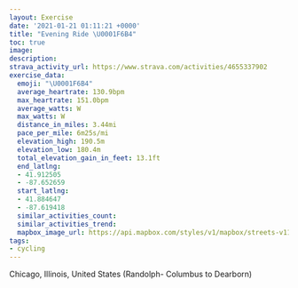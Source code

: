 ```yaml
---
layout: Exercise
date: '2021-01-21 01:11:21 +0000'
title: "Evening Ride \U0001F6B4"
toc: true
image:
description:
strava_activity_url: https://www.strava.com/activities/4655337902
exercise_data:
  emoji: "\U0001F6B4"
  average_heartrate: 130.9bpm
  max_heartrate: 151.0bpm
  average_watts: W
  max_watts: W
  distance_in_miles: 3.44mi
  pace_per_mile: 6m25s/mi
  elevation_high: 190.5m
  elevation_low: 180.4m
  total_elevation_gain_in_feet: 13.1ft
  end_latlng:
  - 41.912505
  - -87.652659
  start_latlng:
  - 41.884647
  - -87.619418
  similar_activities_count:
  similar_activities_trend:
  mapbox_image_url: https://api.mapbox.com/styles/v1/mapbox/streets-v11/static/path-5+787af2-1.0(_rs~FjdxuOAKDDBLBd%40GPC%60A%40LAJEH%3F%5CBZMF%40BHAHDCED%40%3FEEDAXNfBERChBMh%40HTATBJBXMh%40Cr%40%40NEl%40Gf%40KP%3Fv%40FVEN%3FHGBFXCHB%40N%5DCDDBBHCv%40DBHr%40Cr%40CH%40%5EN%60%40%40b%40L%5C%40JU%60%40EV%3FZCFHn%40%3FV%40HGbABZERTXKT%3FVCLGl%40FRBZGzABNX%5EFN%3FPDPDt%40WDADNK%3FBMKMCAE%3F%40D%40Fb%40CSGODDJ%3F%3FC%40%40EBHBKDMAOE%40CgADGF%5BDa%40Kc%40Da%40A%3FBHCFGE%40KCm%40H%7B%40Fc%40I%3FGk%40IE%40IGSBOP%5B%3FUPg%40FUEIBgAMi%40Jk%40%3FQBMCEGEMOXOKIPGDG%3FUEIBEGUTGCFKC%3F%3FFI%40%40KKAi%40%3FUE%5BQm%40BMPw%40%40WDQKOAMD%5BAGUICWXIDIBOC%7D%40PESMIEFAEB%40CC%40%40AGJAEBACE%3Fi%40PQ%40e%40Kc%40D%40EUE%40F%40AABB%40OPINB%3FCA%40%3Fa%40FO%3F%7D%40UM%40IE%3FFACICDA%3FBEBGC%3F%40B%40ADUJa%40%3FSE%5DH_%40%3FEEKCYAe%40H%5BUUESDUI_%40%40%5DF%7BAAWEoATw%40BQGEEK%40DAENOCMHCPEBKTU%40OCUWS%3F_%40Dc%40EYBu%40AQBMEu%40CEDYAYB%5BHQ%3FQIO%40KEu%40GMMIAID%5D%40%3FGCGE%3FGJKVGrAA%60A%40%60%40KpAFJELUGe%40EGDOOKACEG%40%40AB%40AHIECF%40DAE%40CK%3FKHYIWFe%40AIDGEO%3Fm%40BWFo%40BMAYFQE%5DDWEw%40Ai%40%3FMDo%40KSJG%3FKGKJo%40GIBIJA%3FF%3F%40CC%3F%40AOFKTCL%40JDNGl%40Af%40CHAXBLA%5E%40LCL%40v%40CHBJ%3F%7CDD~A%40LDJ%3F%5CEf%40Dx%40ET%3FZCp%40%40xACXFf%40DhCEh%40%40REJ%3Fb%40CNF%7C%40A%5C%40%5CEnAF%7CACb%40CJIR%7DAfCSb%40_%40d%40CJGBINE%40qAvB%5D%5CGTSPIRmClEKNG%40EH%40ACL%7B%40hAQXIFgFfIURe%40lAQZa%40b%40GLKJUh%40YV%5Dl%40%7D%40jAQZsAnBOFEP%3FFKDCLS%60%40%5Dr%40g%40t%40%5B%5EC%40GLDDIDUZiAlB%7B%40hAa%40n%40GNKn%40JpGC%5EDN%40ZCX%3FXBHE%5CMFYG%5B%40CEAA%40AGEWB%3FE%40BDACQB%5BIEGHB%40%3FD%40IB%3FCCCB%40J%40S%40T%40IK%40HEC%40%40EAAAGC%3FAB%3FGENDCHD%40C%40F%3FGCHMFAALA%3FB%40K%3FBAU%40HB%40%40ECBESGRAK%40%5C%3FQI%5B%3FVBN%3FGAED%3F%40CMMAG),pin-s-s+e5b22e(-87.61942,41.88464),pin-s-f+89ae00(-87.65266000000013,41.91249999999994)/auto/800x800?access_token=pk.eyJ1Ijoiam9zaGJlY2ttYW4iLCJhIjoiY205eWR2aDd1MWZ6djJrbXc4a3M0bWZleiJ9.XiG9OWkNcZk2QzjJbxLB4A
tags:
- cycling
---
```




Chicago, Illinois, United States (Randolph- Columbus to Dearborn)
